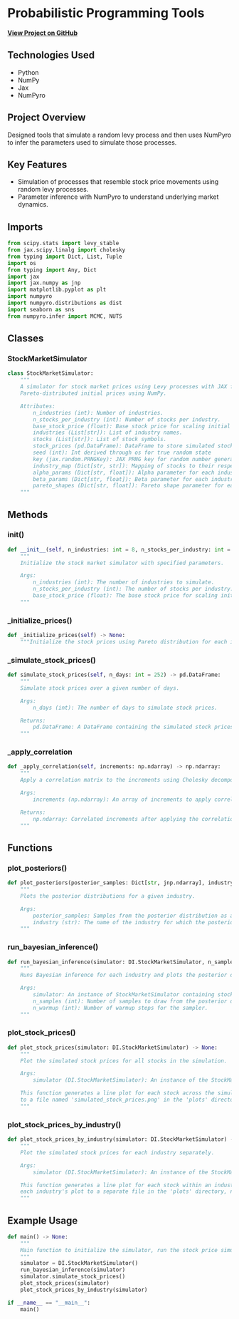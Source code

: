 # Probabilistic Programming Tools

**[View Project on GitHub](https://github.com/Grow-Myelin/ProbProg/tree/main/ProbProgTools)**

## Technologies Used
- Python
- NumPy
- Jax
- NumPyro

## Project Overview
Designed tools that simulate a random levy process and then uses NumPyro to infer the parameters used to simulate those processes.

## Key Features
- Simulation of processes that resemble stock price movements using random levy processes.
- Parameter inference with NumPyro to understand underlying market dynamics.

## Imports

```python
from scipy.stats import levy_stable
from jax.scipy.linalg import cholesky
from typing import Dict, List, Tuple
import os
from typing import Any, Dict
import jax
import jax.numpy as jnp
import matplotlib.pyplot as plt
import numpyro
import numpyro.distributions as dist
import seaborn as sns
from numpyro.infer import MCMC, NUTS
```

## Classes

### StockMarketSimulator
```python
class StockMarketSimulator:
    """
    A simulator for stock market prices using Levy processes with JAX for computation and
    Pareto-distributed initial prices using NumPy.

    Attributes:
        n_industries (int): Number of industries.
        n_stocks_per_industry (int): Number of stocks per industry.
        base_stock_price (float): Base stock price for scaling initial prices.
        industries (List[str]): List of industry names.
        stocks (List[str]): List of stock symbols.
        stock_prices (pd.DataFrame): DataFrame to store simulated stock prices.
        seed (int): Int derived through os for true random state
        key (jax.random.PRNGKey): JAX PRNG key for random number generation.
        industry_map (Dict[str, str]): Mapping of stocks to their respective industries.
        alpha_params (Dict[str, float]): Alpha parameter for each industry.
        beta_params (Dict[str, float]): Beta parameter for each industry.
        pareto_shapes (Dict[str, float]): Pareto shape parameter for each industry.
    """
```

## Methods

### __init__()
```python
def __init__(self, n_industries: int = 8, n_stocks_per_industry: int = 10, base_stock_price: float = 100) -> None:
    """
    Initialize the stock market simulator with specified parameters.

    Args:
        n_industries (int): The number of industries to simulate.
        n_stocks_per_industry (int): The number of stocks per industry.
        base_stock_price (float): The base stock price for scaling initial prices.
    """
```

### _initialize_prices()
```python
def _initialize_prices(self) -> None:
    """Initialize the stock prices using Pareto distribution for each industry."""
```

### _simulate_stock_prices()
```python
def simulate_stock_prices(self, n_days: int = 252) -> pd.DataFrame:
    """
    Simulate stock prices over a given number of days.

    Args:
        n_days (int): The number of days to simulate stock prices.

    Returns:
        pd.DataFrame: A DataFrame containing the simulated stock prices.
    """
```

### _apply_correlation
```python
def _apply_correlation(self, increments: np.ndarray) -> np.ndarray:
    """
    Apply a correlation matrix to the increments using Cholesky decomposition.

    Args:
        increments (np.ndarray): An array of increments to apply correlation to.

    Returns:
        np.ndarray: Correlated increments after applying the correlation matrix.
    """
```

## Functions

### plot_posteriors()
```python
def plot_posteriors(posterior_samples: Dict[str, jnp.ndarray], industry: str) -> None:
    """
    Plots the posterior distributions for a given industry.

    Args:
        posterior_samples: Samples from the posterior distribution as a dictionary where keys are parameter names.
        industry (str): The name of the industry for which the posterior distributions are plotted.
    """
```

### run_bayesian_inference()
```python
def run_bayesian_inference(simulator: DI.StockMarketSimulator, n_samples: int = 500, n_warmup: int = 100) -> None:
    """
    Runs Bayesian inference for each industry and plots the posterior distributions.

    Args:
        simulator: An instance of StockMarketSimulator containing stock prices and industry mappings.
        n_samples (int): Number of samples to draw from the posterior distribution.
        n_warmup (int): Number of warmup steps for the sampler.
    """
```

### plot_stock_prices()
```python
def plot_stock_prices(simulator: DI.StockMarketSimulator) -> None:
    """
    Plot the simulated stock prices for all stocks in the simulation.

    Args:
        simulator (DI.StockMarketSimulator): An instance of the StockMarketSimulator class.

    This function generates a line plot for each stock across the simulated days and saves the plot
    to a file named 'simulated_stock_prices.png' in the 'plots' directory.
    """
```

### plot_stock_prices_by_industry()
```python
def plot_stock_prices_by_industry(simulator: DI.StockMarketSimulator) -> None:
    """
    Plot the simulated stock prices for each industry separately.

    Args:
        simulator (DI.StockMarketSimulator): An instance of the StockMarketSimulator class.

    This function generates a line plot for each stock within an industry across the simulated days and saves
    each industry's plot to a separate file in the 'plots' directory, named 'simulated_stock_price_by_[industry].png'.
    """
```

## Example Usage
```python
def main() -> None:
    """
    Main function to initialize the simulator, run the stock price simulation, and plot the results.
    """
    simulator = DI.StockMarketSimulator()
    run_bayesian_inference(simulator)
    simulator.simulate_stock_prices()
    plot_stock_prices(simulator)
    plot_stock_prices_by_industry(simulator)

if __name__ == "__main__":
    main()
```